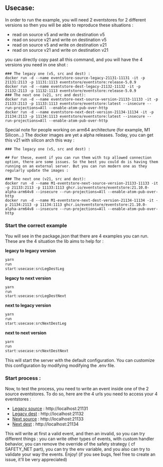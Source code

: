 ## Usecase:

In order to run the example, you will need 2 eventstores for 2 different versions so then you will be able to reproduce
these situations :

- read on source v5 and write on destination v5
- read on source v21 and write on destination v5
- read on source v5 and write on destination v21
- read on source v21 and write on destination v21

you can directly copy past all this command, and you will have the 4 versions you need in one shot :

```shell
### The legacy one (v5, src and dest) :
docker run -d --name eventstore-source-legacy-21131-11131 -it -p 21131:2113 -p 11131:1113 eventstore/eventstore:release-5.0.9
docker run -d --name eventstore-dest-legacy-21132-11132 -it -p 21132:2113 -p 11132:1113 eventstore/eventstore:release-5.0.9
### The next one (v21, src and dest):
docker run -d --name eventstore-next-source-version-21133-11133 -it -p 21133:2113 -p 11133:1113 eventstore/eventstore:latest --insecure --run-projections=All --enable-atom-pub-over-http
docker run -d --name eventstore-next-dest-version-21134-11134 -it -p 21134:2113 -p 11134:1113 eventstore/eventstore:latest --insecure --run-projections=All --enable-atom-pub-over-http
```

Special note for people working on arm64 architecture (for example, M1 Silicon...) The docker images are yet a alpha
releases. Today, you can get this v21 with silicon arch this way :

```shell
### The legacy one (v5, src and dest) :

## For these, event if you can run them with tcp allowed connection option, there are some issues. So the best you could do is having them running on an external server. But you can run modern one as they regularly update the images :  

### The next one (v21, src and dest):
docker run -d --name M1-eventstore-next-source-version-21133-11133 -it -p 21133:2113 -p 11133:1113 ghcr.io/eventstore/eventstore:21.10.0-alpha-arm64v8 --insecure --run-projections=All --enable-atom-pub-over-http
docker run -d --name M1-eventstore-next-dest-version-21134-11134 -it -p 21134:2113 -p 11134:1113 ghcr.io/eventstore/eventstore:21.10.0-alpha-arm64v8 --insecure --run-projections=All --enable-atom-pub-over-http

```

### Start the correct example

You will see in the package.json that there are 4 examples you can run. These are the 4 situation the lib aims to help
for :

**legacy to legacy version**

```typescript
yarn
run
start:usecase:srcLegDestLeg
```

**legacy to next version**

```typescript
yarn
run
start:usecase:srcLegDestNext
```

**next to legacy version**

```typescript
yarn
run
start:usecase:srcNextDestLeg
```

**next to next version**

```typescript
yarn
run
start:usecase:srcNextDestNext
```

This will start the server with the default configuration. You can customize this configuration by modifying modifying
the .env file.

### Start process :

Now, to test the process, you need to write an event inside one of the 2 source eventstores. To do so, here are the 4
urls you need to access your 4 eventstores :

- [Legacy source](http://localhost:21131) : http://localhost:21131
- [Legacy dest](http://localhost:21132) : http://localhost:21132
- [Next source](http://localhost:21133) : http://localhost:21133
- [Next dest](http://localhost:21134) : http://localhost:21134

This will write at first a valid event, and then an invalid, so you can try different things :
you can write other types of events, with custom handler behavior, you can remove the override of the safety strategy (
cf SAFETY_NET part), you can try the env variable, and you also can try to validate your way the events. Enjoy! (if you
see bugs, feel free to create an issue, it'll be very appreciated)

